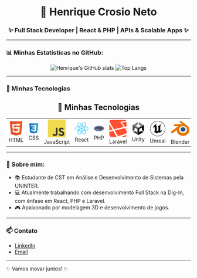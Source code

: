 <div align="center">
  <h1>👋 Henrique Crosio Neto</h1>
  <h3>✨ Full Stack Developer | React & PHP | APIs & Scalable Apps ✨</h3>
</div>

---

### 📊 Minhas Estatísticas no GitHub:
<div align="center">

![Henrique's GitHub stats](https://github-readme-stats.vercel.app/api?username=HenriqueCrosio&show_icons=true&theme=radical)
![Top Langs](https://github-readme-stats.vercel.app/api/top-langs/?username=HenriqueCrosio&layout=compact&theme=radical)

</div>

---

### 🚀 Minhas Tecnologias
<div align="center">

<h2> 🚀 Minhas Tecnologias </h2>

<table>
  <tr>
    <td align="center">
      <img width="50" src="https://raw.githubusercontent.com/devicons/devicon/master/icons/html5/html5-original.svg">
      <br>HTML
    </td>
    <td align="center">
      <img width="50" src="https://raw.githubusercontent.com/devicons/devicon/master/icons/css3/css3-original.svg">
      <br>CSS
    </td>
    <td align="center">
      <img width="50" src="https://raw.githubusercontent.com/devicons/devicon/master/icons/javascript/javascript-original.svg">
      <br>JavaScript
    </td>
    <td align="center">
      <img width="50" src="https://raw.githubusercontent.com/devicons/devicon/master/icons/react/react-original.svg">
      <br>React
    </td>
    <td align="center">
      <img width="50" src="https://raw.githubusercontent.com/devicons/devicon/master/icons/php/php-original.svg">
      <br>PHP
    </td>
    <td align="center">
      <img width="50" src="https://raw.githubusercontent.com/devicons/devicon/master/icons/laravel/laravel-plain.svg">
      <br>Laravel
    </td>
    <td align="center">
      <img width="50" src="https://raw.githubusercontent.com/devicons/devicon/master/icons/unity/unity-original.svg">
      <br>Unity
    </td>
    <td align="center">
      <img width="50" src="https://raw.githubusercontent.com/devicons/devicon/master/icons/unrealengine/unrealengine-original.svg">
      <br>Unreal
    </td>
    <td align="center">
      <img width="50" src="https://raw.githubusercontent.com/devicons/devicon/master/icons/blender/blender-original.svg">
      <br>Blender
    </td>
    <td align="center">
      <img width="50" src="https://raw.githubusercontent.com/devicons/devicon/master/icons/photoshop/photoshop-plain.svg">
      <br>Photoshop
    </td>
  </tr>
</table>

</div>


---

### 🎯 Sobre mim:
- 📚 Estudante de CST em Análise e Desenvolvimento de Sistemas pela UNINTER.
- 💻 Atualmente trabalhando com desenvolvimento Full Stack na Dig-In, com ênfase em React, PHP e Laravel.
- 🎮 Apaixonado por modelagem 3D e desenvolvimento de jogos.

---

### 📫 Contato
- [LinkedIn](https://www.linkedin.com/in/henrique-crosio-neto-b34926229/)
- [Email](mailto:henriquecrosio@hotmail.com)

---

✨ Vamos inovar juntos! ✨

